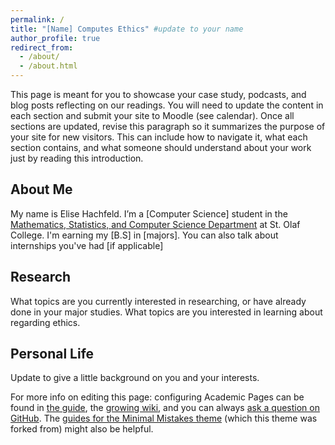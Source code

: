 ```yaml
---
permalink: /
title: "[Name] Computes Ethics" #update to your name
author_profile: true
redirect_from: 
  - /about/
  - /about.html
---
```


This page is meant for you to showcase your case study, podcasts, and blog posts reflecting on our readings. You will need to update the content in each section and submit your site to Moodle (see calendar). Once all sections are updated, revise this paragraph so it summarizes the purpose of your site for new visitors. This can include how to navigate it, what each section contains, and what someone should understand about your work just by reading this introduction.


About Me
---
My name is Elise Hachfeld. I’m a [Computer Science] student in the [Mathematics, Statistics, and Computer Science Department](https://wp.stolaf.edu/mscs/) at St. Olaf College. I'm earning my [B.S] in [majors]. You can also talk about internships you've had [if applicable]

Research 
---
What topics are you currently interested in researching, or have already done in your major studies.
What topics are you interested in learning about regarding ethics.

Personal Life
---
Update to give a little background on you and your interests.


For more info on editing this page: configuring Academic Pages can be found in [the guide](https://academicpages.github.io/markdown/), the [growing wiki](https://github.com/academicpages/academicpages.github.io/wiki), and you can always [ask a question on GitHub](https://github.com/academicpages/academicpages.github.io/discussions). The [guides for the Minimal Mistakes theme](https://mmistakes.github.io/minimal-mistakes/docs/configuration/) (which this theme was forked from) might also be helpful.
